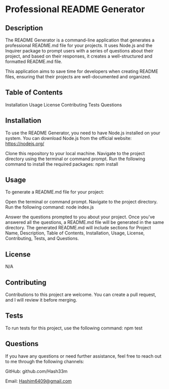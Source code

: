 # Professional README Generator 

## Description
The README Generator is a command-line application that generates a professional README.md file for your projects. It uses Node.js and the Inquirer package to prompt users with a series of questions about their project, and based on their responses, it creates a well-structured and formatted README.md file.

This application aims to save time for developers when creating README files, ensuring that their projects are well-documented and organized.

## Table of Contents
Installation
Usage
License
Contributing
Tests
Questions

## Installation
To use the README Generator, you need to have Node.js installed on your system. You can download Node.js from the official website: https://nodejs.org/

Clone this repository to your local machine.
Navigate to the project directory using the terminal or command prompt.
Run the following command to install the required packages: npm install


## Usage
To generate a README.md file for your project:

Open the terminal or command prompt.
Navigate to the project directory.
Run the following command: node index.js

Answer the questions prompted to you about your project.
Once you've answered all the questions, a README.md file will be generated in the same directory.
The generated README.md will include sections for Project Name, Description, Table of Contents, Installation, Usage, License, Contributing, Tests, and Questions.

## License
N/A

## Contributing
Contributions to this project are welcome. You can create a pull request, and I will review it before merging.

## Tests
To run tests for this project, use the following command: npm test

## Questions
If you have any questions or need further assistance, feel free to reach out to me through the following channels:

GitHub: github.com/Hash33m

Email: Hashim6409@gmail.com




